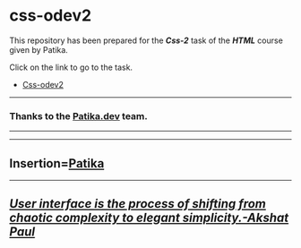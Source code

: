 # css-odev2

This repository has been prepared for the ***Css-2*** task of the ***HTML*** course given by Patika.

Click on the link to go to the task.
* [Css-odev2](https://github.com/agitcelik21/css-odev2/blob/main/index.html)


---
### **Thanks to the [Patika.dev](https://app.patika.dev/) team.**
---
---
Insertion=[**Patika**](https://app.patika.dev/)
---
---
## ***[User interface is the process of shifting from chaotic complexity to elegant simplicity.-Akshat Paul](https://github.com/akshatpaul)*** ##

